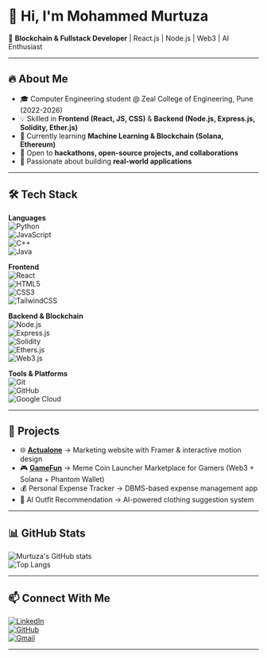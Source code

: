 # 👋 Hi, I'm Mohammed Murtuza  

🚀 **Blockchain & Fullstack Developer** | React.js | Node.js | Web3 | AI Enthusiast  

---

## 🔥 About Me  
- 🎓 Computer Engineering student @ Zeal College of Engineering, Pune (2022-2026)  
- 💡 Skilled in **Frontend (React, JS, CSS)** & **Backend (Node.js, Express.js, Solidity, Ether.js)**  
- 🌱 Currently learning **Machine Learning & Blockchain (Solana, Ethereum)**  
- 🤝 Open to **hackathons, open-source projects, and collaborations**  
- 🎯 Passionate about building **real-world applications**  

---

## 🛠️ Tech Stack  

**Languages**  
![Python](https://img.shields.io/badge/Python-3776AB?logo=python&logoColor=white)  
![JavaScript](https://img.shields.io/badge/JavaScript-F7DF1E?logo=javascript&logoColor=black)  
![C++](https://img.shields.io/badge/C++-00599C?logo=cplusplus&logoColor=white)  
![Java](https://img.shields.io/badge/Java-007396?logo=java&logoColor=white)  

**Frontend**  
![React](https://img.shields.io/badge/React-61DAFB?logo=react&logoColor=black)  
![HTML5](https://img.shields.io/badge/HTML5-E34F26?logo=html5&logoColor=white)  
![CSS3](https://img.shields.io/badge/CSS3-1572B6?logo=css3&logoColor=white)  
![TailwindCSS](https://img.shields.io/badge/TailwindCSS-38B2AC?logo=tailwind-css&logoColor=white)  

**Backend & Blockchain**  
![Node.js](https://img.shields.io/badge/Node.js-339933?logo=nodedotjs&logoColor=white)  
![Express.js](https://img.shields.io/badge/Express.js-000000?logo=express&logoColor=white)  
![Solidity](https://img.shields.io/badge/Solidity-363636?logo=solidity&logoColor=white)  
![Ethers.js](https://img.shields.io/badge/Ethers.js-1C1C1C?logo=ethereum&logoColor=white)  
![Web3.js](https://img.shields.io/badge/Web3.js-F16822?logo=web3dotjs&logoColor=white)  

**Tools & Platforms**  
![Git](https://img.shields.io/badge/Git-F05032?logo=git&logoColor=white)  
![GitHub](https://img.shields.io/badge/GitHub-181717?logo=github&logoColor=white)  
![Google Cloud](https://img.shields.io/badge/Google_Cloud-4285F4?logo=google-cloud&logoColor=white)  

---

## 🚀 Projects  

- 🌐 [**Actualone**](http://actualone.xyz) → Marketing website with Framer & interactive motion design  
- 🎮 [**GameFun**](http://gamefun.vercel.app) → Meme Coin Launcher Marketplace for Gamers (Web3 + Solana + Phantom Wallet)  
- 💰 Personal Expense Tracker → DBMS-based expense management app  
- 👕 AI Outfit Recommendation → AI-powered clothing suggestion system  

---

## 📊 GitHub Stats  

![Murtuza's GitHub stats](https://github-readme-stats.vercel.app/api?username=momInl&show_icons=true&theme=radical)  
![Top Langs](https://github-readme-stats.vercel.app/api/top-langs/?username=momInl&layout=compact&theme=radical)  

---

## 📫 Connect With Me  
[![LinkedIn](https://img.shields.io/badge/LinkedIn-blue?logo=linkedin&logoColor=white)](https://www.linkedin.com/in/mohammad-murtuza-mohammad-mustafa-102749203/)  
[![GitHub](https://img.shields.io/badge/GitHub-black?logo=github&logoColor=white)](https://github.com/momInl)  
[![Gmail](https://img.shields.io/badge/Email-D14836?logo=gmail&logoColor=white)](mailto:murtuza9270@gmail.com)  

---

